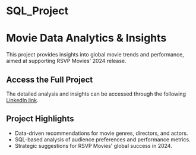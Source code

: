 # SQL_Project
# Movie Data Analytics & Insights

This project provides insights into global movie trends and performance, aimed at supporting RSVP Movies' 2024 release.

## Access the Full Project
The detailed analysis and insights can be accessed through the following [LinkedIn link](https://www.linkedin.com/posts/zahra-dasizadeh-474a4b297_movie-data-analysis-and-insights-activity-7268213254651334656-iSBH?utm_source=share&utm_medium=member_desktop).

## Project Highlights
- Data-driven recommendations for movie genres, directors, and actors.
- SQL-based analysis of audience preferences and performance metrics.
- Strategic suggestions for RSVP Movies' global success in 2024.

